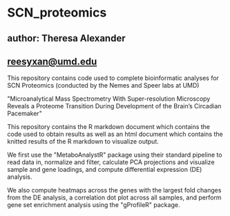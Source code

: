 # SCN_proteomics
## author: Theresa Alexander
## reesyxan@umd.edu

This repository contains code used to complete bioinformatic analyses for SCN Proteomics 
(conducted by the Nemes and Speer labs at UMD)

"Microanalytical Mass Spectrometry With Super-resolution Microscopy
Reveals a Proteome Transition During Development of the Brain’s
Circadian Pacemaker"


This repository contains the R markdown document which contains the code used to 
obtain results as well as an html document which contains the knitted results of
the R markdown to visualize output.


We first use the "MetaboAnalystR" package using their standard pipeline to read 
data in, normalize and filter, calculate PCA projections and visualize sample 
and gene loadings, and compute differential expression (DE) analysis.

We also compute heatmaps across the genes with the largest fold changes from the 
DE analysis, a correlation dot plot across all samples, and perform gene set 
enrichment analysis using the "gProfileR" package. 


